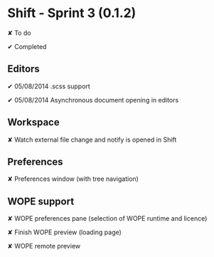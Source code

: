 
# Shift - Sprint 3 (0.1.2)

<t>✘</t> To do

<d>✔</d> Completed

## Editors 

<d>✔ 05/08/2014</d> .scss support

<d>✔ 05/08/2014</d> Asynchronous document opening in editors

## Workspace

<t>✘</t> Watch external file change and notify is opened in Shift

## Preferences

<t>✘</t> Preferences window (with tree navigation)

## WOPE support

<t>✘</t> WOPE preferences pane (selection of WOPE runtime and licence)  

<t>✘</t> Finish WOPE preview (loading page)

<t>✘</t> WOPE remote preview
